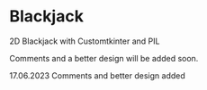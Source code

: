 # Blackjack
2D Blackjack with Customtkinter and PIL 

Comments and a better design will be added soon.

17.06.2023 Comments and better design added
